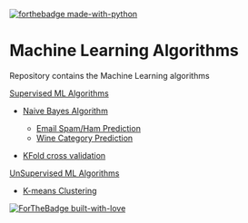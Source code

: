 [![forthebadge made-with-python](http://ForTheBadge.com/images/badges/made-with-python.svg)](https://www.python.org/)

# Machine Learning Algorithms
Repository contains the  Machine Learning algorithms

[Supervised ML Algorithms](https://github.com/KarthikKaiplody/Machine_Learning_Algorithms/tree/master/Supervised)
   * [Naive Bayes Algorithm](https://github.com/KarthikKaiplody/Machine_Learning_Algorithms/blob/master/Supervised/Classification/Naive_Bayes_Classifier.ipynb)
       * [Email Spam/Ham Prediction](https://github.com/KarthikKaiplody/Machine_Learning_Algorithms/blob/master/Supervised/Classification/Spam_Ham_Prediction.ipynb)
       * [Wine Category Prediction](https://github.com/KarthikKaiplody/Machine_Learning_Algorithms/blob/master/Supervised/Classification/Wine_Category_Prediction.ipynb)
       
   * [KFold cross validation](https://github.com/KarthikKaiplody/Machine_Learning_Algorithms/blob/master/Supervised/KFold_cross_Validation.ipynb)
   
[UnSupervised ML Algorithms](https://github.com/KarthikKaiplody/Machine_Learning_Algorithms/tree/master/UnSupervised)
   * [K-means Clustering](https://github.com/KarthikKaiplody/Machine_Learning_Algorithms/tree/master/UnSupervised/K_means_Clustering)


[![ForTheBadge built-with-love](http://ForTheBadge.com/images/badges/built-with-love.svg)](https://GitHub.com/karthikkaiplody/)
